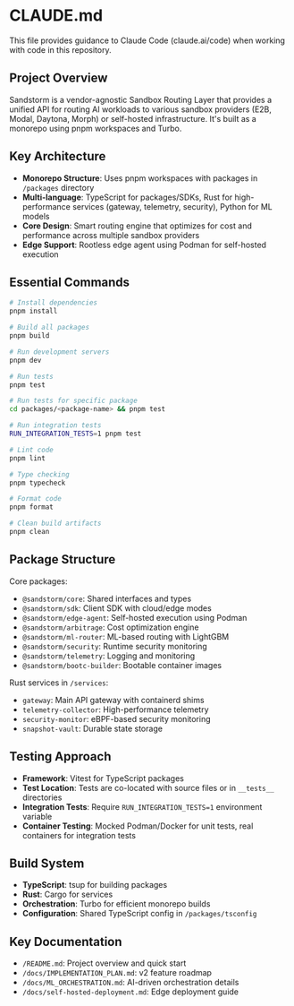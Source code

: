 # CLAUDE.md

This file provides guidance to Claude Code (claude.ai/code) when working with code in this repository.

## Project Overview

Sandstorm is a vendor-agnostic Sandbox Routing Layer that provides a unified API for routing AI workloads to various sandbox providers (E2B, Modal, Daytona, Morph) or self-hosted infrastructure. It's built as a monorepo using pnpm workspaces and Turbo.

## Key Architecture

- **Monorepo Structure**: Uses pnpm workspaces with packages in `/packages` directory
- **Multi-language**: TypeScript for packages/SDKs, Rust for high-performance services (gateway, telemetry, security), Python for ML models
- **Core Design**: Smart routing engine that optimizes for cost and performance across multiple sandbox providers
- **Edge Support**: Rootless edge agent using Podman for self-hosted execution

## Essential Commands

```bash
# Install dependencies
pnpm install

# Build all packages
pnpm build

# Run development servers
pnpm dev

# Run tests
pnpm test

# Run tests for specific package
cd packages/<package-name> && pnpm test

# Run integration tests
RUN_INTEGRATION_TESTS=1 pnpm test

# Lint code
pnpm lint

# Type checking
pnpm typecheck

# Format code
pnpm format

# Clean build artifacts
pnpm clean
```

## Package Structure

Core packages:
- `@sandstorm/core`: Shared interfaces and types
- `@sandstorm/sdk`: Client SDK with cloud/edge modes
- `@sandstorm/edge-agent`: Self-hosted execution using Podman
- `@sandstorm/arbitrage`: Cost optimization engine
- `@sandstorm/ml-router`: ML-based routing with LightGBM
- `@sandstorm/security`: Runtime security monitoring
- `@sandstorm/telemetry`: Logging and monitoring
- `@sandstorm/bootc-builder`: Bootable container images

Rust services in `/services`:
- `gateway`: Main API gateway with containerd shims
- `telemetry-collector`: High-performance telemetry
- `security-monitor`: eBPF-based security monitoring
- `snapshot-vault`: Durable state storage

## Testing Approach

- **Framework**: Vitest for TypeScript packages
- **Test Location**: Tests are co-located with source files or in `__tests__` directories
- **Integration Tests**: Require `RUN_INTEGRATION_TESTS=1` environment variable
- **Container Testing**: Mocked Podman/Docker for unit tests, real containers for integration tests

## Build System

- **TypeScript**: tsup for building packages
- **Rust**: Cargo for services
- **Orchestration**: Turbo for efficient monorepo builds
- **Configuration**: Shared TypeScript config in `/packages/tsconfig`

## Key Documentation

- `/README.md`: Project overview and quick start
- `/docs/IMPLEMENTATION_PLAN.md`: v2 feature roadmap
- `/docs/ML_ORCHESTRATION.md`: AI-driven orchestration details
- `/docs/self-hosted-deployment.md`: Edge deployment guide